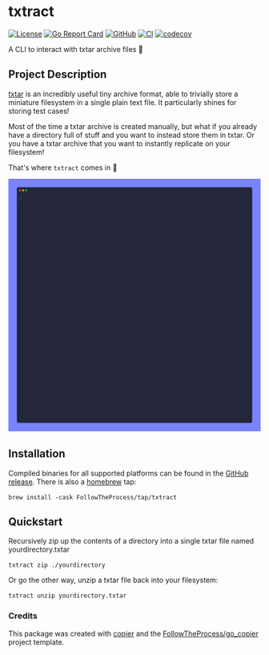 # txtract

[![License](https://img.shields.io/github/license/FollowTheProcess/txtract)](https://github.com/FollowTheProcess/txtract)
[![Go Report Card](https://goreportcard.com/badge/github.com/FollowTheProcess/txtract)](https://goreportcard.com/report/github.com/FollowTheProcess/txtract)
[![GitHub](https://img.shields.io/github/v/release/FollowTheProcess/txtract?logo=github&sort=semver)](https://github.com/FollowTheProcess/txtract)
[![CI](https://github.com/FollowTheProcess/txtract/workflows/CI/badge.svg)](https://github.com/FollowTheProcess/txtract/actions?query=workflow%3ACI)
[![codecov](https://codecov.io/gh/FollowTheProcess/txtract/branch/main/graph/badge.svg)](https://codecov.io/gh/FollowTheProcess/txtract)

A CLI to interact with txtar archive files 📂

## Project Description

[txtar] is an incredibly useful tiny archive format, able to trivially store a miniature filesystem in a single plain text file. It particularly shines for storing test cases!

Most of the time a txtar archive is created manually, but what if you already have a directory full of stuff and you want to instead store them in txtar. Or you have a txtar
archive that you want to instantly replicate on your filesystem!

That's where `txtract` comes in 🚀

![quickstart](https://github.com/FollowTheProcess/txtract/raw/main/docs/img/demo.gif)

## Installation

Compiled binaries for all supported platforms can be found in the [GitHub release]. There is also a [homebrew] tap:

```shell
brew install -cask FollowTheProcess/tap/txtract
```

## Quickstart

Recursively zip up the contents of a directory into a single txtar file named yourdirectory.txtar

```shell
txtract zip ./yourdirectory
```

Or go the other way, unzip a txtar file back into your filesystem:

```shell
txtract unzip yourdirectory.txtar
```

### Credits

This package was created with [copier] and the [FollowTheProcess/go_copier] project template.

[copier]: https://copier.readthedocs.io/en/stable/
[FollowTheProcess/go_copier]: https://github.com/FollowTheProcess/go_copier
[GitHub release]: https://github.com/FollowTheProcess/txtract/releases
[homebrew]: https://brew.sh
[txtar]: https://pkg.go.dev/golang.org/x/tools/txtar
